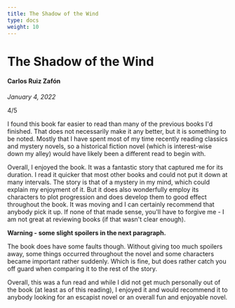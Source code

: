 ```yaml
---
title: The Shadow of the Wind
type: docs
weight: 10
---
```


# The Shadow of the Wind

#### Carlos Ruiz Zafón

*January 4, 2022*  

4/5  

I found this book far easier to read than many of the previous books I'd finished. That does not necessarily 
make it any better, but it is something to be noted. Mostly that I have spent most of my time recently reading 
classics and mystery novels, so a historical fiction novel (which is interest-wise down my alley) would have 
likely been a different read to begin with.  

Overall, I enjoyed the book. It was a fantastic story that captured me for its duration. I read it quicker 
that most other books and could not put it down at many intervals. The story is that of a mystery in my mind, 
which could explain my enjoyment of it. But it does also wonderfully employ its characters to plot progression 
and does develop them to good effect throughout the book. It was moving and I can certainly recommend that 
anybody pick it up. If none of that made sense, you'll have to forgive me - I am not great at reviewing 
books (if that wasn't clear enough).  

**Warning - some slight spoilers in the next paragraph.**

The book does have some faults though. Without giving too much spoilers away, some things occurred throughout 
the novel and some characters became important rather suddenly. Which is fine, but does rather catch you off 
guard when comparing it to the rest of the story.  

Overall, this was a fun read and while I did not get much personally out of the book (at least as of this 
reading), I enjoyed it and would recommend it to anybody looking for an escapist novel or an overall fun and 
enjoyable novel.  